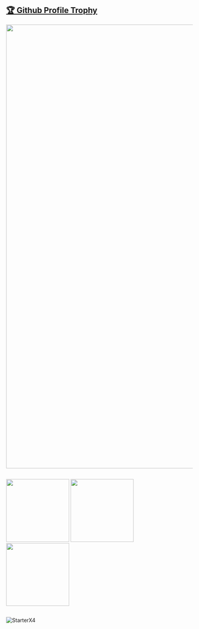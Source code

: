 <a href="https://github.com/ryo-ma/github-profile-trophy"><h2>🏆 Github Profile Trophy</h2></a>
<a href="https://github.com/ryo-ma/github-profile-trophy">
  <img width=1200 align="center" src="https://github-profile-trophy.vercel.app/?username=StarterX4&column=8&theme=discord&no-frame=true"/>
</a>

##

<div>
  <img height="170" src="https://github-readme-stats.vercel.app/api?username=StarterX4&count_private=true&include_all_commits=true&theme=onedark" />
  <img height="170" src="https://github-readme-stats.vercel.app/api/top-langs/?username=StarterX4&layout=compact&theme=onedark" />
  <img height="170" src="https://github-readme-streak-stats.herokuapp.com/?user=StarterX4&theme=onedark" />
</div>

##

<p> <img align="left" src="https://komarev.com/ghpvc/?username=StarterX4&label=Profile%20views&color=5865F2&style=flat-square" alt="StarterX4" /><p/>
